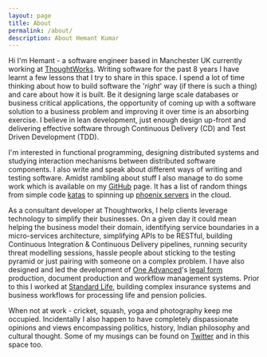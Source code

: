 ```yaml
---
layout: page
title: About
permalink: /about/
description: About Hemant Kumar
---
```


Hi I'm Hemant - a software engineer based in Manchester UK currently working at [ThoughtWorks](http://www.thoughtworks.com/). Writing software for the past 8 years I have learnt a few lessons that I try to share in this space. I spend a lot of time thinking about how to build software the '*right*' way (if there is such a thing) and care about how it is built. Be it designing large scale databases or business critical applications, the opportunity of coming up with a software solution to a business problem and improving it over time is an absorbing exercise. I believe in lean development, just enough design up-front and delivering effective software through Continuous Delivery (CD) and Test Driven Development (TDD).

I'm interested in functional programming, designing distributed systems and studying interaction mechanisms between distributed software components. I also write and speak about different ways of writing and testing software. Amidst rambling about stuff I also manage to do some work which is available on my [GitHub](https://github.com/hemantksingh) page. It has a list of random things from simple code [katas](https://github.com/hemantksingh/Katas) to spinning up [phoenix servers](http://martinfowler.com/bliki/PhoenixServer.html) in the cloud.

As a consultant developer at Thoughtworks, I help clients leverage technology to simplify their businesses. On a given day it could mean helping the business model their domain, identifying service boundaries in a micro-services architecture, simplifying APIs to be RESTful, building Continuous Integration & Continuous Delivery pipelines, running security threat modelling sessions, hassle people about sticking to the testing pyramid or just pairing with someone on a complex problem. I have also designed and led the development of [One Advanced](https://www.oneadvanced.com/)'s [legal form](https://www.oneadvanced.com/solutions/market-solutions/legal-forms/) production, document production and workflow management systems. Prior to this I worked at [Standard Life](http://standardlife.co.uk/), building complex insurance systems and business workflows for processing life and pension policies.

When not at work - cricket, squash, yoga and photography keep me occupied. Incidentally I also happen to have completely dispassionate opinions and views encompassing politics, history, Indian philosophy and cultural thought. Some of my musings can be found on [Twitter](https://twitter.com/_hemantksingh) and in this space too.
